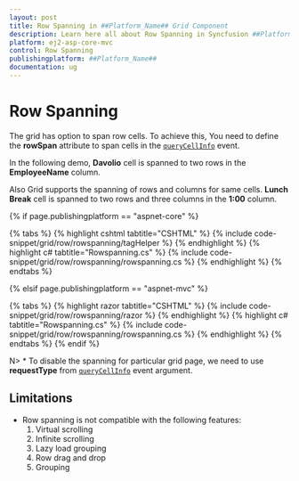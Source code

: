 ```yaml
---
layout: post
title: Row Spanning in ##Platform_Name## Grid Component
description: Learn here all about Row Spanning in Syncfusion ##Platform_Name## Grid component of Syncfusion Essential JS 2 and more.
platform: ej2-asp-core-mvc
control: Row Spanning
publishingplatform: ##Platform_Name##
documentation: ug
---
```


# Row Spanning

The grid has option to span row cells. To achieve this, You need to define the **rowSpan** attribute to span cells in the [`queryCellInfo`](https://help.syncfusion.com/cr/aspnetcore-js2/Syncfusion.EJ2.Grids.Grid.html#Syncfusion_EJ2_Grids_Grid_QueryCellInfo) event.

In the following demo, **Davolio** cell is spanned to two rows in the **EmployeeName** column.

Also Grid supports the spanning of rows and columns for same cells. **Lunch Break** cell is spanned to two rows and three columns in the **1:00** column.

{% if page.publishingplatform == "aspnet-core" %}

{% tabs %}
{% highlight cshtml tabtitle="CSHTML" %}
{% include code-snippet/grid/row/rowspanning/tagHelper %}
{% endhighlight %}
{% highlight c# tabtitle="Rowspanning.cs" %}
{% include code-snippet/grid/row/rowspanning/rowspanning.cs %}
{% endhighlight %}
{% endtabs %}

{% elsif page.publishingplatform == "aspnet-mvc" %}

{% tabs %}
{% highlight razor tabtitle="CSHTML" %}
{% include code-snippet/grid/row/rowspanning/razor %}
{% endhighlight %}
{% highlight c# tabtitle="Rowspanning.cs" %}
{% include code-snippet/grid/row/rowspanning/rowspanning.cs %}
{% endhighlight %}
{% endtabs %}
{% endif %}



N> * To disable the spanning for particular grid page, we need to use **requestType** from [`queryCellInfo`](https://help.syncfusion.com/cr/aspnetcore-js2/Syncfusion.EJ2.Grids.Grid.html#Syncfusion_EJ2_Grids_Grid_QueryCellInfo) event argument.

## Limitations

* Row spanning is not compatible with the following features:
    1. Virtual scrolling
    2. Infinite scrolling
    3. Lazy load grouping
    4. Row drag and drop
    5. Grouping